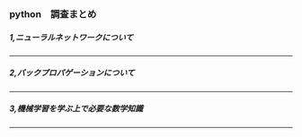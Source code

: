 ### python　調査まとめ

##### 1,ニューラルネットワークについて

---

##### 2,バックプロパゲーションについて

---

##### 3,機械学習を学ぶ上で必要な数学知識

---
